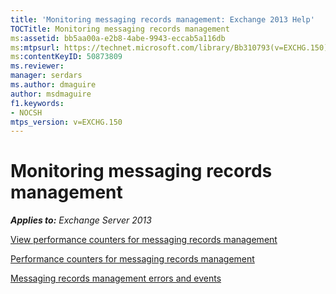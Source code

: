 ```yaml
---
title: 'Monitoring messaging records management: Exchange 2013 Help'
TOCTitle: Monitoring messaging records management
ms:assetid: bb5aa00a-e2b8-4abe-9943-eccab5a116db
ms:mtpsurl: https://technet.microsoft.com/library/Bb310793(v=EXCHG.150)
ms:contentKeyID: 50873809
ms.reviewer: 
manager: serdars
ms.author: dmaguire
author: msdmaguire
f1.keywords:
- NOCSH
mtps_version: v=EXCHG.150
---
```


# Monitoring messaging records management

_**Applies to:** Exchange Server 2013_

[View performance counters for messaging records management](view-performance-counters-for-https://docs.microsoft.com/exchange/security-and-compliance/messaging-records-management/messaging-records-management)

[Performance counters for messaging records management](performance-counters-for-https://docs.microsoft.com/exchange/security-and-compliance/messaging-records-management/messaging-records-management)

[Messaging records management errors and events](messaging-records-management-errors-and-events-exchange-2013-help.md)
